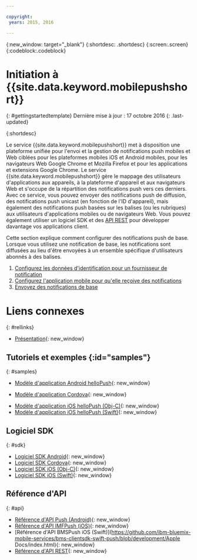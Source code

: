 ```yaml
---

copyright:
 years: 2015, 2016

---
```


{:new_window: target="_blank"}
{:shortdesc: .shortdesc}
{:screen:.screen}
{:codeblock:.codeblock}

# Initiation à {{site.data.keyword.mobilepushshort}}
{: #gettingstartedtemplate}
Dernière mise à jour : 17 octobre 2016
{: .last-updated}

{:shortdesc}

Le service {{site.data.keyword.mobilepushshort}} met à disposition une plateforme unifiée pour l'envoi et la gestion de notifications push mobiles et Web ciblées pour les plateformes mobiles iOS et Android mobiles, pour les navigateurs Web Google Chrome et Mozilla Firefox et pour les applications et extensions Google Chrome. Le service {{site.data.keyword.mobilepushshort}} gère le mappage des utilisateurs d'applications aux appareils, à la plateforme d'appareil et aux navigateurs Web et s'occupe de la répartition des notifications push vers ces derniers. Avec ce service, vous pouvez envoyer des notifications push de diffusion, des notifications push unicast (en fonction de l'ID d'appareil), mais également des notifications push basées sur les balises (ou les rubriques) aux utilisateurs d'applications mobiles ou de navigateurs Web. Vous pouvez également utiliser un logiciel SDK et des [API REST](https://mobile.{DomainName}/imfpush/) pour développer davantage vos applications client.

Cette section explique comment configurer des notifications push de base. Lorsque vous utilisez une notification de base, les
notifications sont diffusées au lieu d'être envoyées à un ensemble spécifique d'utilisateurs abonnés à des balises.

1. [Configurez les données d'identification pour un fournisseur de notification](t__main_push_config_provider.html)
2. [Configurez l'application mobile pour qu'elle reçoive des notifications](c_enable_push.html)
3. [Envoyez des notifications de base](t_send_push_notifications.html)

# Liens connexes
{: #rellinks}

* [Présentation](c_overview_push.md){: new_window}

## Tutoriels et exemples {:id="samples"}
{: #samples}
* [Modèle d'application Android helloPush](https://github.com/ibm-bluemix-mobile-services/bms-samples-android-hellopush/){: new_window}
- [Modèle d'application Cordova](https://github.com/ibm-bluemix-mobile-services/bms-samples-cordova-hellopush){: new_window}
* [Modèle d'application iOS helloPush (Obj-C)](https://github.com/ibm-bluemix-mobile-services/bms-samples-ios-hellopush/){: new_window}
* [Modèle d'application iOS helloPush (Swift)](https://github.com/ibm-bluemix-mobile-services/bms-samples-swift-hellopush){: new_window}

## Logiciel SDK
{: #sdk}
* [Logiciel SDK Android](https://github.com/ibm-bluemix-mobile-services/bms-clientsdk-android-push){: new_window}
* [Logiciel SDK Cordova](https://github.com/ibm-bluemix-mobile-services/bms-clientsdk-cordova-plugin-push){: new_window}
* [Logiciel SDK iOS (Obj-C)](https://hub.jazz.net/git/bluemixmobilesdk/imf-ios-sdk/archive?revstr=master){: new_window}
* [Logiciel SDK iOS (Swift)](https://codeload.github.com/ibm-bluemix-mobile-services/bms-clientsdk-swift-push/zip/master){: new_window}

## Référence d'API
{: #api}
* [Référence d'API Push (Android)](https://classicdocs.ng.bluemix.net/docs/api/content/api/mobilefirst/android/push-api-doc/overview-summary.html){: new_window}
* [Référence d'API IMFPush (iOS)](https://classicdocs.ng.bluemix.net/docs/api/content/api/mobilefirst/ios/IMFPush_api-doc/html/index.html){: new_window}
* [Référence d'API BMSPush iOS (Swift)](https://github.com/ibm-bluemix-mobile-services/bms-clientsdk-swift-push/blob/development/Apple Docs/index.html){: new_window}
* [Référence d'API REST](https://mobile.{DomainName}/imfpush/){: new_window}
